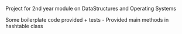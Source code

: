 Project for 2nd year module on DataStructures and Operating Systems

Some boilerplate code provided + tests - Provided main methods in hashtable class

